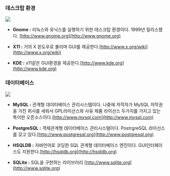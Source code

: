 ### 데스크탑 환경

![](/assets/gnome.png)

* **Gnome :** 리눅스와 유닉스를 실행하기 위한 데스크탑 환경이다. 1999년 릴리스했다. [http://www.gnome.org](http://www.gnome.org)

* **X11 :** 거의 X 윈도우로 불리며 GUI를 제공한다.[http://www.x.org/wiki](http://www.x.org/wiki)

* **KDE :** x11같은 GUI환경을 제공한다.[http://www.kde.org](http://www.kde.org)

### 데이터베이스

![](/assets/mysql.jpg)

* **MySQL :** 관계형 데이터베이스 관리시스템이다. 나중에 저작자가 MySQL 저작권을 가진 회사를 세워서 GPL라이선스와 사유 제품 라이선스 두가지를 가지고 있는 특이한 오픈소스이다.[http://www.mysql.com](http://www.mysql.com)

* **PostgreSQL :** 객체관계형 데이터베이스 관리시스템이다. PostrgreSQL 라이선스를 갖고 있다.[http://www.postgresql.org](http://www.postgresql.org)

* **HSQLDB :** 자바언어로 코딩한 SQL 관계형 데이터베이스 엔진이다. GUI인터페이스도 지원한다.[http://hsqldb.org](http://hsqldb.org)

* **SQLite :** SQL을 구현하는 라이브러리 [http://www.sqlite.org](http://www.sqlite.org)


